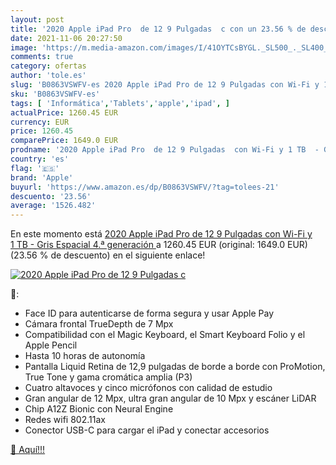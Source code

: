 ```yaml
---
layout: post
title: '2020 Apple iPad Pro  de 12 9 Pulgadas  c con un 23.56 % de descuento'
date: 2021-11-06 20:27:50
image: 'https://m.media-amazon.com/images/I/41OYTCsBYGL._SL500_._SL400_.jpg'
comments: true
category: ofertas
author: 'tole.es'
slug: 'B0863VSWFV-es 2020 Apple iPad Pro de 12 9 Pulgadas con Wi-Fi y 1 TB -...'
sku: 'B0863VSWFV-es'
tags: [ 'Informática','Tablets','apple','ipad', ]
actualPrice: 1260.45 EUR
currency: EUR
price: 1260.45
comparePrice: 1649.0 EUR
prodname: '2020 Apple iPad Pro  de 12 9 Pulgadas  con Wi-Fi y 1 TB  - Gris Espacial  4.ª generación '
country: 'es'
flag: '🇪🇸'
brand: 'Apple'
buyurl: 'https://www.amazon.es/dp/B0863VSWFV/?tag=tolees-21'
descuento: '23.56'
average: '1526.482'
---
```


En este momento está [2020 Apple iPad Pro  de 12 9 Pulgadas  con Wi-Fi y 1 TB  - Gris Espacial  4.ª generación ](https://www.amazon.es/dp/B0863VSWFV/?tag=tolees-21) a 1260.45 EUR (original: 1649.0 EUR) (23.56 %  de descuento) en el siguiente enlace!

[![2020 Apple iPad Pro  de 12 9 Pulgadas  c](https://m.media-amazon.com/images/I/41OYTCsBYGL._SL500_._SL400_.jpg)](https://www.amazon.es/dp/B0863VSWFV/?tag=tolees-21)

🔎:

- Face ID para autenticarse de forma segura y usar Apple Pay
- Cámara frontal TrueDepth de 7 Mpx
- Compatibilidad con el Magic Keyboard, el Smart Keyboard Folio y el Apple Pencil
- Hasta 10 horas de autonomía
- Pantalla Liquid Retina de 12,9 pulgadas de borde a borde con ProMotion, True Tone y gama cromática amplia (P3)
- Cuatro altavoces y cinco micrófonos con calidad de estudio
- Gran angular de 12 Mpx, ultra gran angular de 10 Mpx y escáner LiDAR
- Chip A12Z Bionic con Neural Engine
- Redes wifi 802.11ax
- Conector USB-C para cargar el iPad y conectar accesorios

[🛒 Aquí!!!](https://www.amazon.es/dp/B0863VSWFV/?tag=tolees-21)
